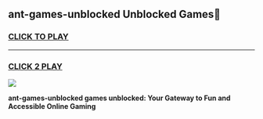 
## ant-games-unblocked Unblocked Games👋
<h3>
<a href="https://news.freeplayer.one?title=ant-games-unblocked&ref=16F">CLICK TO PLAY</a></h3>
<hr>

<h3>
<a href="https://news.freeplayer.one?title=ant-games-unblocked&ref=16F">CLICK 2 PLAY</a>
  
</h3>

<a href="https://news.freeplayer.one?title=ant-games-unblocked&ref=16F/"><img src="https://clearcache.store/games.png"></a>


**ant-games-unblocked games unblocked: Your Gateway to Fun and Accessible Online Gaming**

